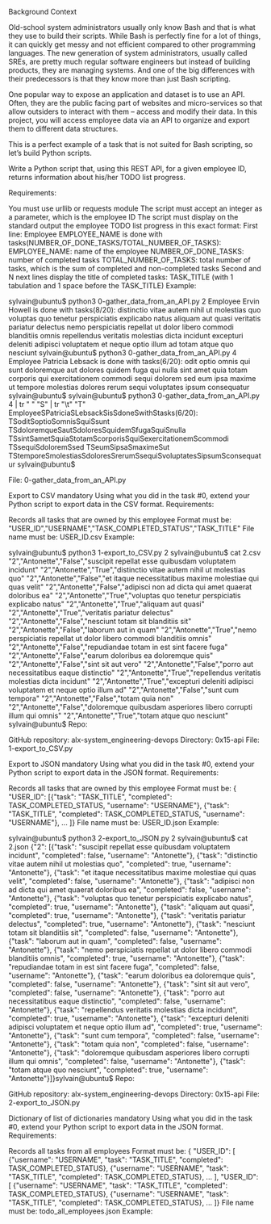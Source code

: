 Background Context

Old-school system administrators usually only know Bash and that is what they use to build their scripts. While Bash is perfectly fine for a lot of things, it can quickly get messy and not efficient compared to other programming languages. The new generation of system administrators, usually called SREs, are pretty much regular software engineers but instead of building products, they are managing systems. And one of the big differences with their predecessors is that they know more than just Bash scripting.

One popular way to expose an application and dataset is to use an API. Often, they are the public facing part of websites and micro-services so that allow outsiders to interact with them – access and modify their data. In this project, you will access employee data via an API to organize and export them to different data structures.

This is a perfect example of a task that is not suited for Bash scripting, so let’s build Python scripts.

Write a Python script that, using this REST API, for a given employee ID, returns information about his/her TODO list progress.

Requirements:

You must use urllib or requests module The script must accept an integer as a parameter, which is the employee ID The script must display on the standard output the employee TODO list progress in this exact format: First line: Employee EMPLOYEE_NAME is done with tasks(NUMBER_OF_DONE_TASKS/TOTAL_NUMBER_OF_TASKS): EMPLOYEE_NAME: name of the employee NUMBER_OF_DONE_TASKS: number of completed tasks TOTAL_NUMBER_OF_TASKS: total number of tasks, which is the sum of completed and non-completed tasks Second and N next lines display the title of completed tasks: TASK_TITLE (with 1 tabulation and 1 space before the TASK_TITLE) Example:

sylvain@ubuntu$ python3 0-gather_data_from_an_API.py 2 Employee Ervin Howell is done with tasks(8/20): distinctio vitae autem nihil ut molestias quo voluptas quo tenetur perspiciatis explicabo natus aliquam aut quasi veritatis pariatur delectus nemo perspiciatis repellat ut dolor libero commodi blanditiis omnis repellendus veritatis molestias dicta incidunt excepturi deleniti adipisci voluptatem et neque optio illum ad totam atque quo nesciunt sylvain@ubuntu$ python3 0-gather_data_from_an_API.py 4 Employee Patricia Lebsack is done with tasks(6/20): odit optio omnis qui sunt doloremque aut dolores quidem fuga qui nulla sint amet quia totam corporis qui exercitationem commodi sequi dolorem sed eum ipsa maxime ut tempore molestias dolores rerum sequi voluptates ipsum consequatur sylvain@ubuntu$ sylvain@ubuntu$ python3 0-gather_data_from_an_API.py 4 | tr " " "S" | tr "\t" "T" EmployeeSPatriciaSLebsackSisSdoneSwithStasks(6/20): TSoditSoptioSomnisSquiSsunt TSdoloremqueSautSdoloresSquidemSfugaSquiSnulla TSsintSametSquiaStotamScorporisSquiSexercitationemScommodi TSsequiSdoloremSsed TSeumSipsaSmaximeSut TStemporeSmolestiasSdoloresSrerumSsequiSvoluptatesSipsumSconsequatur sylvain@ubuntu$

File: 0-gather_data_from_an_API.py

Export to CSV mandatory Using what you did in the task #0, extend your Python script to export data in the CSV format.
Requirements:

Records all tasks that are owned by this employee Format must be: "USER_ID","USERNAME","TASK_COMPLETED_STATUS","TASK_TITLE" File name must be: USER_ID.csv Example:

sylvain@ubuntu$ python3 1-export_to_CSV.py 2 sylvain@ubuntu$ cat 2.csv "2","Antonette","False","suscipit repellat esse quibusdam voluptatem incidunt" "2","Antonette","True","distinctio vitae autem nihil ut molestias quo" "2","Antonette","False","et itaque necessitatibus maxime molestiae qui quas velit" "2","Antonette","False","adipisci non ad dicta qui amet quaerat doloribus ea" "2","Antonette","True","voluptas quo tenetur perspiciatis explicabo natus" "2","Antonette","True","aliquam aut quasi" "2","Antonette","True","veritatis pariatur delectus" "2","Antonette","False","nesciunt totam sit blanditiis sit" "2","Antonette","False","laborum aut in quam" "2","Antonette","True","nemo perspiciatis repellat ut dolor libero commodi blanditiis omnis" "2","Antonette","False","repudiandae totam in est sint facere fuga" "2","Antonette","False","earum doloribus ea doloremque quis" "2","Antonette","False","sint sit aut vero" "2","Antonette","False","porro aut necessitatibus eaque distinctio" "2","Antonette","True","repellendus veritatis molestias dicta incidunt" "2","Antonette","True","excepturi deleniti adipisci voluptatem et neque optio illum ad" "2","Antonette","False","sunt cum tempora" "2","Antonette","False","totam quia non" "2","Antonette","False","doloremque quibusdam asperiores libero corrupti illum qui omnis" "2","Antonette","True","totam atque quo nesciunt" sylvain@ubuntu$ Repo:

GitHub repository: alx-system_engineering-devops Directory: 0x15-api File: 1-export_to_CSV.py

Export to JSON mandatory Using what you did in the task #0, extend your Python script to export data in the JSON format.
Requirements:

Records all tasks that are owned by this employee Format must be: { "USER_ID": [{"task": "TASK_TITLE", "completed": TASK_COMPLETED_STATUS, "username": "USERNAME"}, {"task": "TASK_TITLE", "completed": TASK_COMPLETED_STATUS, "username": "USERNAME"}, ... ]} File name must be: USER_ID.json Example:

sylvain@ubuntu$ python3 2-export_to_JSON.py 2 sylvain@ubuntu$ cat 2.json {"2": [{"task": "suscipit repellat esse quibusdam voluptatem incidunt", "completed": false, "username": "Antonette"}, {"task": "distinctio vitae autem nihil ut molestias quo", "completed": true, "username": "Antonette"}, {"task": "et itaque necessitatibus maxime molestiae qui quas velit", "completed": false, "username": "Antonette"}, {"task": "adipisci non ad dicta qui amet quaerat doloribus ea", "completed": false, "username": "Antonette"}, {"task": "voluptas quo tenetur perspiciatis explicabo natus", "completed": true, "username": "Antonette"}, {"task": "aliquam aut quasi", "completed": true, "username": "Antonette"}, {"task": "veritatis pariatur delectus", "completed": true, "username": "Antonette"}, {"task": "nesciunt totam sit blanditiis sit", "completed": false, "username": "Antonette"}, {"task": "laborum aut in quam", "completed": false, "username": "Antonette"}, {"task": "nemo perspiciatis repellat ut dolor libero commodi blanditiis omnis", "completed": true, "username": "Antonette"}, {"task": "repudiandae totam in est sint facere fuga", "completed": false, "username": "Antonette"}, {"task": "earum doloribus ea doloremque quis", "completed": false, "username": "Antonette"}, {"task": "sint sit aut vero", "completed": false, "username": "Antonette"}, {"task": "porro aut necessitatibus eaque distinctio", "completed": false, "username": "Antonette"}, {"task": "repellendus veritatis molestias dicta incidunt", "completed": true, "username": "Antonette"}, {"task": "excepturi deleniti adipisci voluptatem et neque optio illum ad", "completed": true, "username": "Antonette"}, {"task": "sunt cum tempora", "completed": false, "username": "Antonette"}, {"task": "totam quia non", "completed": false, "username": "Antonette"}, {"task": "doloremque quibusdam asperiores libero corrupti illum qui omnis", "completed": false, "username": "Antonette"}, {"task": "totam atque quo nesciunt", "completed": true, "username": "Antonette"}]}sylvain@ubuntu$ Repo:

GitHub repository: alx-system_engineering-devops Directory: 0x15-api File: 2-export_to_JSON.py

Dictionary of list of dictionaries mandatory Using what you did in the task #0, extend your Python script to export data in the JSON format.
Requirements:

Records all tasks from all employees Format must be: { "USER_ID": [ {"username": "USERNAME", "task": "TASK_TITLE", "completed": TASK_COMPLETED_STATUS}, {"username": "USERNAME", "task": "TASK_TITLE", "completed": TASK_COMPLETED_STATUS}, ... ], "USER_ID": [ {"username": "USERNAME", "task": "TASK_TITLE", "completed": TASK_COMPLETED_STATUS}, {"username": "USERNAME", "task": "TASK_TITLE", "completed": TASK_COMPLETED_STATUS}, ... ]} File name must be: todo_all_employees.json Example:
